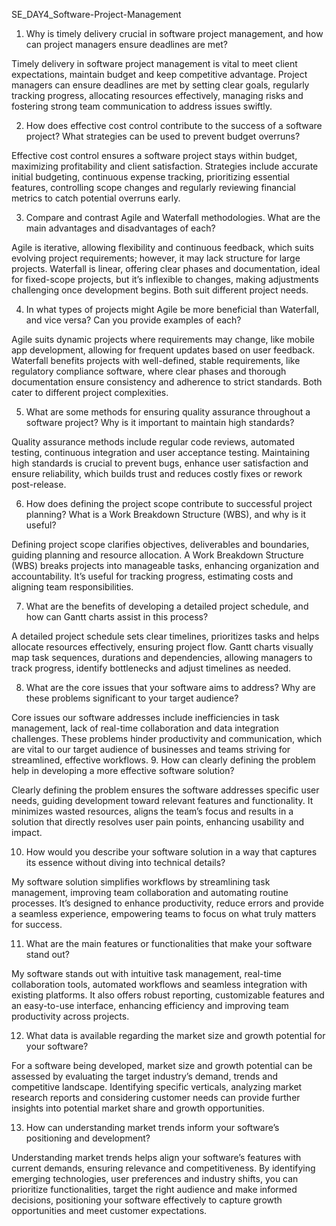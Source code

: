 SE_DAY4_Software-Project-Management

1. Why is timely delivery crucial in software project management, and how can project managers ensure deadlines are met?

Timely delivery in software project management is vital to meet client expectations, maintain budget and keep competitive advantage. Project managers can ensure deadlines are met by setting clear goals, regularly tracking progress, allocating resources effectively, managing risks and fostering strong team communication to address issues swiftly.

2. How does effective cost control contribute to the success of a software project? What strategies can be used to prevent budget overruns?

Effective cost control ensures a software project stays within budget, maximizing profitability and client satisfaction. Strategies include accurate initial budgeting, continuous expense tracking, prioritizing essential features, controlling scope changes and regularly reviewing financial metrics to catch potential overruns early.

3. Compare and contrast Agile and Waterfall methodologies. What are the main advantages and disadvantages of each?

Agile is iterative, allowing flexibility and continuous feedback, which suits evolving project requirements; however, it may lack structure for large projects. Waterfall is linear, offering clear phases and documentation, ideal for fixed-scope projects, but it’s inflexible to changes, making adjustments challenging once development begins. Both suit different project needs.

4. In what types of projects might Agile be more beneficial than Waterfall, and vice versa? Can you provide examples of each?

Agile suits dynamic projects where requirements may change, like mobile app development, allowing for frequent updates based on user feedback. Waterfall benefits projects with well-defined, stable requirements, like regulatory compliance software, where clear phases and thorough documentation ensure consistency and adherence to strict standards. Both cater to different project complexities.

5. What are some methods for ensuring quality assurance throughout a software project? Why is it important to maintain high standards?

Quality assurance methods include regular code reviews, automated testing, continuous integration and user acceptance testing. Maintaining high standards is crucial to prevent bugs, enhance user satisfaction and ensure reliability, which builds trust and reduces costly fixes or rework post-release.

6. How does defining the project scope contribute to successful project planning? What is a Work Breakdown Structure (WBS), and why is it useful?

Defining project scope clarifies objectives, deliverables and boundaries, guiding planning and resource allocation. A Work Breakdown Structure (WBS) breaks projects into manageable tasks, enhancing organization and accountability. It’s useful for tracking progress, estimating costs and aligning team responsibilities.

7. What are the benefits of developing a detailed project schedule, and how can Gantt charts assist in this process?

A detailed project schedule sets clear timelines, prioritizes tasks and helps allocate resources effectively, ensuring project flow. Gantt charts visually map task sequences, durations and dependencies, allowing managers to track progress, identify bottlenecks and adjust timelines as needed.

8. What are the core issues that your software aims to address? Why are these problems significant to your target audience?

Core issues our software addresses include inefficiencies in task management, lack of real-time collaboration and data integration challenges. These problems hinder productivity and communication, which are vital to our target audience of businesses and teams striving for streamlined, effective workflows.
9. How can clearly defining the problem help in developing a more effective software solution?

Clearly defining the problem ensures the software addresses specific user needs, guiding development toward relevant features and functionality. It minimizes wasted resources, aligns the team’s focus and results in a solution that directly resolves user pain points, enhancing usability and impact.

10. How would you describe your software solution in a way that captures its essence without diving into technical details?

My software solution simplifies workflows by streamlining task management, improving team collaboration and automating routine processes. It’s designed to enhance productivity, reduce errors and provide a seamless experience, empowering teams to focus on what truly matters for success.

11. What are the main features or functionalities that make your software stand out?

My software stands out with intuitive task management, real-time collaboration tools, automated workflows and seamless integration with existing platforms. It also offers robust reporting, customizable features and an easy-to-use interface, enhancing efficiency and improving team productivity across projects.

12. What data is available regarding the market size and growth potential for your software?

For a software being developed, market size and growth potential can be assessed by evaluating the target industry’s demand, trends and competitive landscape. Identifying specific verticals, analyzing market research reports and considering customer needs can provide further insights into potential market share and growth opportunities.

13. How can understanding market trends inform your software’s positioning and development?

Understanding market trends helps align your software’s features with current demands, ensuring relevance and competitiveness. By identifying emerging technologies, user preferences and industry shifts, you can prioritize functionalities, target the right audience and make informed decisions, positioning your software effectively to capture growth opportunities and meet customer expectations.
